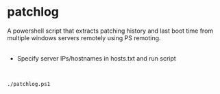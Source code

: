 # patchlog
A powershell script that extracts patching history and last boot time from multiple windows servers remotely using PS remoting.
<br>
<br>
- Specify server IPs/hostnames in hosts.txt and run script
<br>

```text
./patchlog.ps1
```

